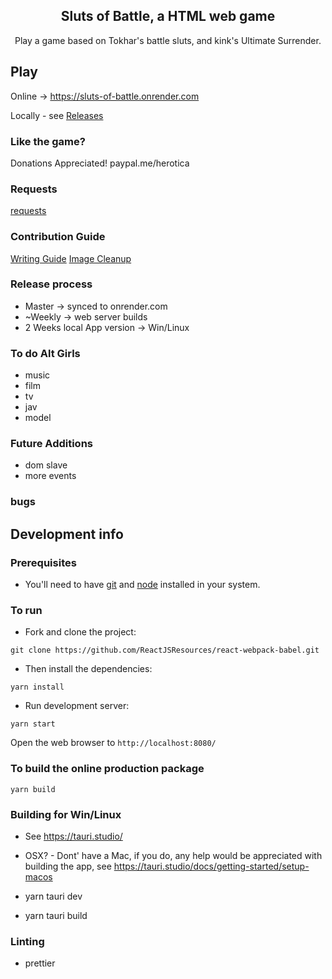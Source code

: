 <p align="center">
    <h2 align="center">Sluts of Battle, a HTML web game<br></h2>
</p>

<p align="center">
  Play a game based on Tokhar's battle sluts, and kink's Ultimate Surrender.

## Play

Online -> https://sluts-of-battle.onrender.com

Locally - see [Releases](https://github.com/herotica/sl-of-battle/releases)

### Like the game?

Donations Appreciated!
paypal.me/herotica

### Requests

[requests](docs/requests.md)

### Contribution Guide

[Writing Guide](docs/WritingGuide.md)
[Image Cleanup](docs/imageCleanup.md)

### Release process

- Master -> synced to onrender.com
- ~Weekly -> web server builds
- 2 Weeks local App version -> Win/Linux

### To do Alt Girls

- music
- film
- tv
- jav
- model


### Future Additions

- dom slave
- more events

### bugs

## Development info

### Prerequisites

- You'll need to have [git](https://git-scm.com/) and [node](https://nodejs.org/en/) installed in your system.

### To run

- Fork and clone the project:

```
git clone https://github.com/ReactJSResources/react-webpack-babel.git
```

- Then install the dependencies:

```
yarn install
```

- Run development server:

```
yarn start
```

Open the web browser to `http://localhost:8080/`

### To build the online production package

```
yarn build
```

### Building for Win/Linux

- See https://tauri.studio/

- OSX? - Dont' have a Mac, if you do, any help would be appreciated with building the app, see https://tauri.studio/docs/getting-started/setup-macos

- yarn tauri dev
- yarn tauri build

### Linting

- prettier
